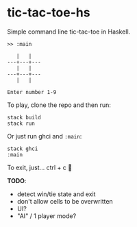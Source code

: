 # tic-tac-toe-hs

Simple command line tic-tac-toe in Haskell.

```text
>> :main

   |   |
---+---+---
   |   |
---+---+---
   |   |

Enter number 1-9

```

To play, clone the repo and then run:

```shell
stack build
stack run
```

Or just run ghci and `:main`:

```shell
stack ghci
:main
```

To exit, just... ctrl + c 😬

**TODO**:

* detect win/tie state and exit
* don't allow cells to be overwritten
* UI?
* "AI" / 1 player mode?
